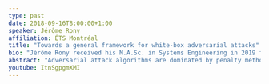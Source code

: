 ```yaml
---
type: past
date: 2018-09-16T8:00:00+1:00
speaker: Jérôme Rony
affiliation: ÉTS Montréal
title: "Towards a general framework for white-box adversarial attacks"
bio: "Jérôme Rony received his M.A.Sc. in Systems Engineering in 2019 from École de Technologie Supérieure (ÉTS) Montréal, Canada. He is currently a Ph.D. candidate at ÉTS Montréal. His current research interests include computer vision, adversarial examples, and optimization methods applied to deep learning."
abstract: "Adversarial attack algorithms are dominated by penalty methods, which are slow in practice, and more efficient distance-customized methods, which are heavily tailored to the properties of the distance considered. In this talk, we present the optimization problems related to adversarial examples generation with their specificities, and a white-box attack algorithm to generate minimally perturbed adversarial examples based on Augmented Lagrangian principles, which enjoys the generality of penalty methods and the computational efficiency of distance-customized algorithms."
youtube: ItnSgpgmXMI
---
```


